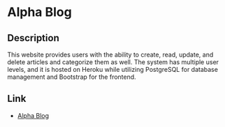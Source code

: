 # Alpha Blog

## Description

This website provides users with the ability to create, read, update, and delete articles and categorize them as well. The system has multiple user levels, and it is hosted on Heroku while utilizing PostgreSQL for database management and Bootstrap for the frontend.

## Link
* [Alpha Blog](https://alpha-blog-siv.herokuapp.com/)
